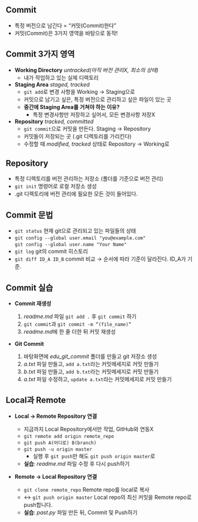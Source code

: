 ## Commit
- 특정 버전으로 남긴다 = “커밋(Commit)한다”
- 커밋(Commit)은 3가지 영역을 바탕으로 동작!

## Commit 3가지 영역
- **Working Directory** *untracked(아직 버전 관리X, 최소의 상태)*
    - 내가 작업하고 있는 실제 디렉토리
- **Staging Area** *staged, tracked*
    - `git add`로 변경 사항을 Working → Staging으로
    - 커밋으로 남기고 싶은, 특정 버전으로 관리하고 싶은 파일이 있는 곳 
    - **중간에 Staging Area를 거쳐야 하는 이유?**
        - 특정 변경사항만 저장하고 싶어서, 모든 변경사항 저장X   
- **Repository** *tracked, committed*
    - `git commit`으로 커밋을 만든다. Staging → Repository
    - 커밋들이 저장되는 곳 (.git 디렉토리를 가리킨다)
    - 수정할 때 *modified, tracked* 상태로 Repository → Working로
        
## Repository
- 특정 디렉토리를 버전 관리하는 저장소 (폴더를 기준으로 버전 관리)
- `git init` 명령어로 로컬 저장소 생성
- .git 디렉토리에 버전 관리에 필요한 모든 것이 들어있다.
  
## Commit 문법
- `git status` 현재 git으로 관리되고 있는 파일들의 상태
- `git config --global user.email "you@example.com"`  
  `git config --global user.name "Your Name"`
- `git log` git의 commit 히스토리
- `git diff ID_A ID_B` commit 비교 → 순서에 따라 기준이 달라진다. ID_A가 기준.
    
## Commit 실습
- **Commit 재생성**
    1. *readme.md* 파일 `git add .` 후 `git commit` 하기
    2. `git commit`과 `git commit -m “(file_name)”`  
    3. *readme.md*에 한 줄 더한 뒤 커밋 재생성 

- **Git Commit**
    1. 바탕화면에 *edu_git_commit* 폴더를 만들고 git 저장소 생성
    2. *a.txt* 파일 만들고, `add a.txt`라는 커밋메세지로 커밋 만들기
    3. *b.txt* 파일 만들고, `add b.txt`라는 커밋메세지로 커밋 만들기
    4. *a.txt* 파일 수정하고, `update a.txt`라는 커밋메세지로 커밋 만들기

## Local과 Remote
- **Local → Remote Repository 연결**
    - 지금까지 Local Repository에서만 작업, GitHub와 연동X
    - `git remote add origin remote_repo`
    - `git push A(어디로) B(branch)`
    - `git push -u origin master`
        - 실행 후 `git push`만 해도 `git push origin master`로
    - **실습**: *readme.md* 파일 수정 후 다시 push하기
 
- **Remote → Local Repository 연결**
    - `git clone remote_repo` Remote repo를 local로 복사
    - ↔ `git push origin master` Local repo의 최신 커밋을 Remote repo로 push합니다.
    - **실습**: *past.py* 파일 만든 뒤, Commit 및 Push하기
